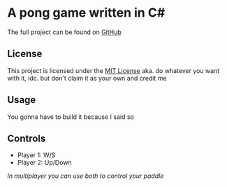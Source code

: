 # A pong game written in C#

The full project can be found on [GitHub](https://github.com/iCyuba/Pong)

## License

This project is licensed under the [MIT License](https://github.com/iCyuba/Pong/blob/main/LICENSE)
aka. do whatever you want with it, idc. but don't claim it as your own and credit me

## Usage

You gonna have to build it because I said so

## Controls

- Player 1: W/S
- Player 2: Up/Down

_In multiplayer you can use both to control your paddle_
